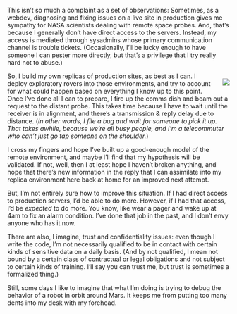 This isn&#8217;t so much a complaint as a set of observations: Sometimes, as a webdev, diagnosing and fixing issues on a live site in production gives me sympathy for NASA scientists dealing with remote space probes. And, that&#8217;s because I generally don&#8217;t have direct access to the servers. Instead, my access is mediated through sysadmins whose primary communication channel is trouble tickets. (Occasionally, I&#8217;ll be lucky enough to have someone I can pester more directly, but that&#8217;s a privilege that I try really hard not to abuse.)

[<img src="http://marsrovers.jpl.nasa.gov/overview/rover_low_angle_200.jpg" style="float:right; margin: 1em 0em 1em 1em" />][1] So, I build my own replicas of production sites, as best as I can. I deploy exploratory rovers into those environments, and try to account for what could happen based on everything I know up to this point. Once I&#8217;ve done all I can to prepare, I fire up the comms dish and beam out a request to the distant probe. This takes time because I have to wait until the receiver is in alignment, and there&#8217;s a transmission & reply delay due to distance. (*In other words, I file a bug and wait for someone to pick it up. That takes awhile, because we&#8217;re all busy people, and I&#8217;m a telecommuter who can&#8217;t just go tap someone on the shoulder.*)

I cross my fingers and hope I&#8217;ve built up a good-enough model of the remote environment, and maybe I&#8217;ll find that my hypothesis will be validated. If not, well, then I at least hope I haven&#8217;t broken anything, and hope that there&#8217;s new information in the reply that I can assimilate into my replica environment here back at home for an improved next attempt.

But, I&#8217;m not entirely sure how to improve this situation. If I had direct access to production servers, I&#8217;d be able to do more. However, if I had that access, I&#8217;d be *expected* to do more. You know, like wear a pager and wake up at 4am to fix an alarm condition. I&#8217;ve done that job in the past, and I don&#8217;t envy anyone who has it now.

There are also, I imagine, trust and confidentiality issues: even though I write the code, I&#8217;m not necessarily qualified to be in contact with certain kinds of sensitive data on a daily basis. (And by not qualified, I mean not bound by a certain class of contractual or legal obligations and not subject to certain kinds of training. I&#8217;ll say you can trust me, but trust is sometimes a formalized thing.)

Still, some days I like to imagine that what I&#8217;m doing is trying to debug the behavior of a robot in orbit around Mars. It keeps me from putting too many dents into my desk with my forehead.

 [1]: http://marsrovers.jpl.nasa.gov/home/index.html
